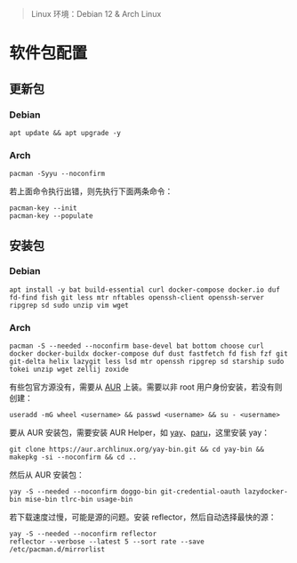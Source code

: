 > Linux 环境：Debian 12 & Arch Linux

# 软件包配置

## 更新包

### Debian

```shell
apt update && apt upgrade -y
```

### Arch

```shell
pacman -Syyu --noconfirm
```

若上面命令执行出错，则先执行下面两条命令：

```shell
pacman-key --init
pacman-key --populate
```

## 安装包

### Debian

```shell
apt install -y bat build-essential curl docker-compose docker.io duf fd-find fish git less mtr nftables openssh-client openssh-server ripgrep sd sudo unzip vim wget
```

### Arch

```shell
pacman -S --needed --noconfirm base-devel bat bottom choose curl docker docker-buildx docker-compose duf dust fastfetch fd fish fzf git git-delta helix lazygit less lsd mtr openssh ripgrep sd starship sudo tokei unzip wget zellij zoxide
```

有些包官方源没有，需要从 [AUR](https://aur.archlinux.org/) 上装。需要以非 root 用户身份安装，若没有则创建：

```shell
useradd -mG wheel <username> && passwd <username> && su - <username>
```

要从 AUR 安装包，需要安装 AUR Helper，如 [yay](https://github.com/Jguer/yay?tab=readme-ov-file#installation)、[paru](https://github.com/Morganamilo/paru?tab=readme-ov-file#installation)，这里安装 yay：

```shell
git clone https://aur.archlinux.org/yay-bin.git && cd yay-bin && makepkg -si --noconfirm && cd ..
```

然后从 AUR 安装包：

```shell
yay -S --needed --noconfirm doggo-bin git-credential-oauth lazydocker-bin mise-bin tlrc-bin usage-bin
```

若下载速度过慢，可能是源的问题。安装 reflector，然后自动选择最快的源：

```shell
yay -S --needed --noconfirm reflector
reflector --verbose --latest 5 --sort rate --save /etc/pacman.d/mirrorlist
```
